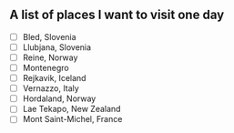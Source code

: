 ## A list of places I want to visit one day

- [ ] Bled, Slovenia
- [ ] Llubjana, Slovenia
- [ ] Reine, Norway
- [ ] Montenegro
- [ ] Rejkavik, Iceland
- [ ] Vernazzo, Italy
- [ ] Hordaland, Norway
- [ ] Lae Tekapo, New Zealand
- [ ] Mont Saint-Michel, France
